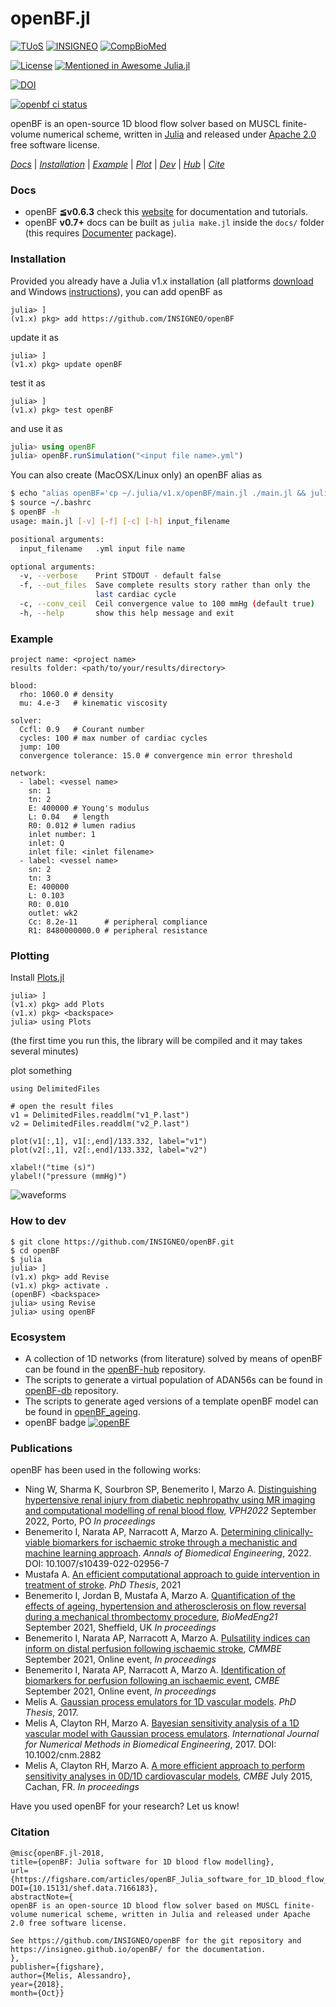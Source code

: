 # __openBF.jl__

[![TUoS](https://img.shields.io/badge/-The%20University%20of%20Sheffield-blue.svg?colorA=ffffff&colorB=009fe3&logo=data%3Aimage%2Fpng%3Bbase64%2CiVBORw0KGgoAAAANSUhEUgAAAA4AAAAOCAMAAAAolt3jAAABsFBMVEUAAABmZplVVYBLPHheUYZJPXlSR3pCOnNgWIdoYI9FPnVMQXc0JGM0KmhEOXI0MW8xMW2Ph6yYkrOWj6%2BOiayinLqWkbIcWJkdWJezrsW2sciclrWmoL0cWpkbXJuCfqQVba4Vba2tqsKBgKWXkbGgm7ioo7%2Bln7umobyppcClob0RdrgSd7ikoLuXkbEeeKwieqmYkrKkn7sAneAAn%2BMBnN8Dn%2BIEj9IEkNQEoOMFi88GicwHnuAInuAVaqkVgrEWa6sWiskYj84ek88mk8wmqOInqOIqhrA4qd45qd87kaA8q988q%2BA9qN0%2Fk51Aqd1CqdxCqd1JnqtNnc9OnKVPnItSmsZUmqZVlsFVnYZVns1bst9ds99ftN9isNtitN9joa1msdtnveZqoaRqrNZqvuZsrdZvk2lylWR0nKZ2oJx%2BfKOBf6WEn5eGr3iIr3eduNWfmbifmrifudWim6mjnKmloLymrz2psTuuqb6uqsOwq8C0taG2tqS4tqy4tra6uTC6ui6%2FsCK%2FsCPBvdHDv9LFwtfGwtjOy9rPzdvUlaHmkpb%2B%2FPz%2B%2Fv7%2F%2FPz%2F%2F%2F9OZpcfAAAAM3RSTlMABQYRExUZHyAgJS8xMTFTVFleZmiJkpOTmp2oqba9wsTFxcfO0dPX3OLj5%2Bf19v39%2Fv4kncL4AAAAvElEQVR4AWNgYBIQV9Q20NdRkOBnZGBg4DExTQ9taIzMMDbhA3PdzMqbmyosXaHc4kCvvHy%2FgAIINzElvL%2B%2FvzcoLQ7E5bX1TOhq624P8bDhBnLZTEwye%2Fr7%2BpNNTFgYgMApJreuprY%2BK94RyOGSlEv19XZx9vFPkpViZ1BRZ7WKdq%2Bsto%2B1ZtZQYhAp1FS2iCopDTaX1yoSZmDgkNHrsAuLcOjUleZkAAGxqtbsnJYyUQYoEFIzMlQVBLEA%2FZgsl9iPrB4AAAAASUVORK5CYII%3D)](https://www.sheffield.ac.uk)
[![INSIGNEO](https://img.shields.io/badge/-INSIGNEO-red.svg?colorA=ffffff&colorB=cf2020&logo=data%3Aimage%2Fpng%3Bbase64%2CiVBORw0KGgoAAAANSUhEUgAAAA4AAAAOCAMAAAAolt3jAAABC1BMVEUAAAD%2FAAC%2FAADMGhrRFxfSHh7VHBzJGxvTISHKICDMHx%2FOHR3RJCTTIyPOISHPICDMHR3NIyPNICDRISHQHx%2FQHx%2FOHx%2FQISHOICDQICDQHx%2FOHx%2FPISHQISHQICDOICDQISHOICDQICDPISHPICDQISHPICDPICDOHx%2FPISHPISHQISHPICDPISHPISHQICDOICDOICDPHx%2FPICDPICDOICDPICDPICDPICDPHx%2FPICDPICDQICDPICDPHx%2FQISHOICDPICDPICDPICDPICDPHx%2FMISHOICDPICDQICDPICDPISHPHx%2FPICDPICDPICDPICDPICDPICDOICDPHx%2FPICDPICDPICDPICDi8V76AAAAWHRSTlMAAgQKCxESExcYGRocHR8gIyRITVFSU1ZYYWJjZGZnaWxucXV5fH%2BAg4SFjI%2BUlZeYqKuusbK2ubrDxcbHycvMzdHU2Nrb4uLl5%2Bnq6%2Bzt7u%2F09vf7%2FP3%2B%2FHERCQAAAKVJREFUeAEdx%2BVCg2AAhtHHAANDMQRD7ECwO7DDjViM7b3%2FK9n4zr9Dxdk6jjc4s02si46kK7tMLGDuW%2Fq%2FvdxZlt5shh7VWhsGTqWvTVYll0q4PjMyy7VuYHQ7nIL98oVMAey183sI9EtNPpzXfz7BV8aHIpi%2Fe3ch1iuHysYxnFxHTDf1bD7xpMKBxa6Kk6WVKFXPY8BLZTQWMMYOHvK%2FZHcS6AOapR0V%2FpSSVQAAAABJRU5ErkJggg%3D%3D)](https://insigneo.org/)
[![CompBioMed](https://img.shields.io/badge/-CompBioMed-yellow.svg?colorA=grey&colorB=f4b540&logo=data%3Aimage%2Fpng%3Bbase64%2CiVBORw0KGgoAAAANSUhEUgAAAAoAAAAQCAMAAAAYoR5yAAAA81BMVEUAAAD%2F%2F%2F%2Bqqqr%2F%2F8z%2FzLP%2FyKT%2F1ar%2F4KP%2F9dj%2F5L%2Fm1bP%2F3bv%2Fx4Dw4eHbzJn%2F26%2F52Zn%2FzobQypT%2F6LveyLH%2FyID63d3%2F05P%2Fx3nt19fZzbT%2Fv2Dx0sHk0NDPtX7%2Fxln207D53abEr3f8vFjx1Jz%2FxWP%2FvmL%2FwWT%2Fw0f8vk7t0aj12aLBsnzz0qbTvZritmTAq3vWtF6%2FrIHHr4rJsor6vGPYu3vCsIft17rewJLCq3nw267KtYn%2Fv1vKtJL%2FvFPzz5v547H536P9uE%2FLrG7LsnHGsHbyvmXexIzWq130qkP3y3%2F8tUr3yYD6s0T8sz78tETsoiaWAAAAUXRSTlMAAgMFCg4YGRocHh4gIiMjKCorLS4uNDQ3OT1ISkxPUFFTVldYXV5eYWJkZWdnaGlqamttbW9wcXN1dnh5e35%2Bf3%2BAgYSFio6Sl5ydn6GkqK2fR9KlAAAAd0lEQVQI1zXGRQKCABRAwWdhY3d3t9iJ3d7%2FNC74zmo4H%2FH4AGBxoWIzetKUnDFu321c2vtUrdLx0y5j8oj9u3sPzFL9Ps9K86%2FmSho5FK77sgmglGKamLUA6gH6rkzHDzTcBDfe6BJYO6A4DKdDFmpOQG2PuskfKZ4MqTH%2F64gAAAAASUVORK5CYII%3D)](http://www.compbiomed.eu/)

[![License](https://img.shields.io/badge/License-Apache%202.0-blue.svg)](https://opensource.org/licenses/Apache-2.0) [![Mentioned in Awesome Julia.jl](https://awesome.re/mentioned-badge.svg)](https://github.com/svaksha/Julia.jl/blob/master/Biology.md#bioinformatics)

[![DOI](https://img.shields.io/badge/DOI-10.15131/shef.data.7166183-blue.svg)](https://figshare.com/articles/openBF_Julia_software_for_1D_blood_flow_modelling/7166183)

<a href="https://github.com/INSIGNEO/openBF/actions"><img alt="openbf ci status" src="https://github.com/INSIGNEO/openBF/actions/workflows/ci.yml/badge.svg"></a>

openBF is an open-source 1D blood flow solver based on MUSCL finite-volume numerical scheme, written in [Julia](https://julialang.org/downloads/) and released under [Apache 2.0](http://www.apache.org/licenses/LICENSE-2.0) free software license.

[_Docs_](#docs) | [_Installation_](#installation) | [_Example_](#example) | [_Plot_](#plotting) | [_Dev_](#how-to-dev) | [_Hub_](#ecosystem) | [_Cite_](#cite)

### Docs

- openBF __≦v0.6.3__ check this [website](https://INSIGNEO.github.io/openBF/Docs/index.html) for documentation and tutorials.
- openBF __v0.7+__ docs can be built as `julia make.jl` inside the `docs/` folder (this requires [Documenter](https://github.com/JuliaDocs/Documenter.jl) package).

### Installation

Provided you already have a Julia v1.x installation (all platforms [download](https://julialang.org/downloads/) and Windows [instructions](http://wallyxie.com/weblog/adding-julia-windows-path-command-prompt/)), you can add openBF as

```
julia> ]
(v1.x) pkg> add https://github.com/INSIGNEO/openBF
```

update it as

```
julia> ]
(v1.x) pkg> update openBF
```

test it as

```
julia> ]
(v1.x) pkg> test openBF
```

and use it as

```julia
julia> using openBF
julia> openBF.runSimulation("<input file name>.yml")
```

You can also create (MacOSX/Linux only) an openBF alias as

```bash
$ echo "alias openBF='cp ~/.julia/v1.x/openBF/main.jl ./main.jl && julia main.jl $1'" >> ~/.bashrc
$ source ~/.bashrc
$ openBF -h
usage: main.jl [-v] [-f] [-c] [-h] input_filename

positional arguments:
  input_filename   .yml input file name

optional arguments:
  -v, --verbose    Print STDOUT - default false
  -f, --out_files  Save complete results story rather than only the
                   last cardiac cycle
  -c, --conv_ceil  Ceil convergence value to 100 mmHg (default true)
  -h, --help       show this help message and exit
```

### Example

```
project name: <project name>
results folder: <path/to/your/results/directory>

blood:
  rho: 1060.0 # density
  mu: 4.e-3   # kinematic viscosity

solver:
  Ccfl: 0.9   # Courant number
  cycles: 100 # max number of cardiac cycles
  jump: 100
  convergence tolerance: 15.0 # convergence min error threshold

network:
  - label: <vessel name>
	sn: 1
    tn: 2
    E: 400000 # Young's modulus
    L: 0.04   # length
    R0: 0.012 # lumen radius
    inlet number: 1
    inlet: Q
    inlet file: <inlet filename>
  - label: <vessel name>
  	sn: 2
    tn: 3
    E: 400000
    L: 0.103
    R0: 0.010
    outlet: wk2
  	Cc: 8.2e-11      # peripheral compliance
    R1: 8480000000.0 # peripheral resistance
```

### Plotting

Install [Plots.jl](https://github.com/JuliaPlots/Plots.jl)

```
julia> ]
(v1.x) pkg> add Plots
(v1.x) pkg> <backspace>
julia> using Plots
```
(the first time you run this, the library will be compiled and it may takes several minutes)

plot something
```
using DelimitedFiles

# open the result files
v1 = DelimitedFiles.readdlm("v1_P.last")
v2 = DelimitedFiles.readdlm("v2_P.last")

plot(v1[:,1], v1[:,end]/133.332, label="v1")
plot(v2[:,1], v2[:,end]/133.332, label="v2")

xlabel!("time (s)")
ylabel!("pressure (mmHg)")
```
![waveforms](https://user-images.githubusercontent.com/4661737/97332078-f4101d80-1871-11eb-970d-b7761c069688.png)

### How to dev

```
$ git clone https://github.com/INSIGNEO/openBF.git
$ cd openBF
$ julia
julia> ]
(v1.x) pkg> add Revise
(v1.x) pkg> activate .
(openBF) <backspace>
julia> using Revise
julia> using openBF
```

### Ecosystem

- A collection of 1D networks (from literature) solved by means of openBF can be found in the [openBF-hub](https://github.com/alemelis/openBF-hub) repository.
- The scripts to generate a virtual population of ADAN56s can be found in [openBF-db](https://github.com/alemelis/openBF-db) repository.
- The scripts to generate aged versions of a template openBF model can be found in [openBF_ageing](https://github.com/ibenemerito88/openBF_ageing).
- openBF badge [![openBF](https://img.shields.io/badge/-openBF-red.svg?colorA=ffffff&colorB=008080&logo=data%3Aimage%2Fpng%3Bbase64%2CiVBORw0KGgoAAAANSUhEUgAAABQAAAAOCAQAAACFzfR7AAAA10lEQVQoz4XQIUvDARCG8R%2BCaUEEqwwMwyKCYbImLCp%2BAoPJpMWyYFnfN1BBP4IGk0FkYBkyDYJgkBXTUOcYbFM8g0M3t%2F98rhz3Pnfh6GfKg7bQ8exG1hh2xE%2B9SCeLuT4xlC39RkeKUr1%2B1uWAGMKF%2Be9wW7gzgzX1IS2EhhVIaQnnSj6HlEerCsKrObgeeSeEPfvy7oUzqCaKVzLy3oUnpnWFsi3txIUP6%2BwKdQvIuh2pvdmAUwcyvfdM2PwjNx0mvz3tRAgVOZPGciw0LfqXmprlwdEX%2F8%2BRhjBYrRoAAAAASUVORK5CYII%3D)](https://github.com/INSIGNEO/openBF)

### Publications

openBF has been used in the following works:

- Ning W, Sharma K, Sourbron SP, Benemerito I, Marzo A. [Distinguishing hypertensive renal injury from diabetic nephropathy using MR imaging and computational modelling of renal blood flow](https://vph-conference.org/), _VPH2022_ September 2022, Porto, PO _In proceedings_
- Benemerito I, Narata AP, Narracott A, Marzo A. [Determining clinically-viable biomarkers for ischaemic stroke through a mechanistic and machine learning approach](https://link.springer.com/article/10.1007/s10439-022-02956-7). _Annals of Biomedical Engineering_, 2022. DOI: 10.1007/s10439-022-02956-7
- Mustafa A. [An efficient computational approach to guide intervention in treatment of stroke](https://etheses.whiterose.ac.uk/29992/). _PhD Thesis_, 2021
- Benemerito I, Jordan B, Mustafa A, Marzo A. [Quantification of the effects of ageing, hypertension and atherosclerosis on flow
reversal during a mechanical thrombectomy procedure](https://www.sheffield.ac.uk/insigneo/overview/events/biomedeng-2021-conference), _BioMedEng21_ September 2021, Sheffield, UK _In proceedings_
- Benemerito I, Narata AP, Narracott A, Marzo A. [Pulsatility indices can inform on distal perfusion following ischaemic stroke](https://www.cmbbe-symposium.com/2021/wp-content/uploads/sites/2/2021/09/Program-CMBBE21-A4.qxp_Detailed.pdf), _CMMBE_ September 2021, Online event, _In proceedings_
- Benemerito I, Narata AP, Narracott A, Marzo A. [Identification of biomarkers for perfusion following an ischaemic event](https://cbmc21.vfairs.com/), _CMBE_ September 2021, Online event, _In proceedings_
- Melis A. [Gaussian process emulators for 1D vascular models](http://etheses.whiterose.ac.uk/19175/). _PhD Thesis_, 2017.
- Melis A, Clayton RH, Marzo A. [Bayesian sensitivity analysis of a 1D vascular model with Gaussian process emulators](http://rdcu.be/AqLm). _International Journal for Numerical Methods in Biomedical Engineering_, 2017. DOI: 10.1002/cnm.2882
- Melis A, Clayton RH, Marzo A. [A more efficient approach to perform sensitivity analyses in 0D/1D cardiovascular models](http://www.compbiomed.net/2015/cmbe-proceedings.htm), _CMBE_ July 2015, Cachan, FR. _In proceedings_

Have you used openBF for your research? Let us know!

### Citation

```
@misc{openBF.jl-2018,
title={openBF: Julia software for 1D blood flow modelling}, 
url={https://figshare.com/articles/openBF_Julia_software_for_1D_blood_flow_modelling/7166183/1}, 
DOI={10.15131/shef.data.7166183}, 
abstractNote={
openBF is an open-source 1D blood flow solver based on MUSCL finite-volume numerical scheme, written in Julia and released under Apache 2.0 free software license.

See https://github.com/INSIGNEO/openBF for the git repository and https://insigneo.github.io/openBF/ for the documentation.
}, 
publisher={figshare}, 
author={Melis, Alessandro}, 
year={2018}, 
month={Oct}}
```
